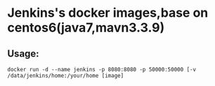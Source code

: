 # Jenkins's docker images,base on centos6(java7,mavn3.3.9)

## Usage:
    docker run -d --name jenkins -p 8080:8080 -p 50000:50000 [-v /data/jenkins/home:/your/home [image]
